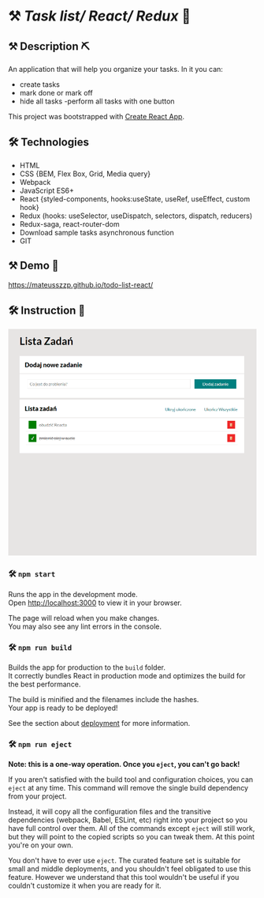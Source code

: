 # ⚒ ***Task list/ React/ Redux*** 📝 

## ⚒ **Description** ⛏
An application that will help you organize your tasks. In it you can:
- create tasks
- mark done or mark off
- hide all tasks
-perform all tasks with one button

This project was bootstrapped with [Create React App](https://github.com/facebook/create-react-app).

## 🛠 **Technologies**
- HTML 
- CSS {BEM, Flex Box, Grid, Media query}
- Webpack
- JavaScript ES6+
- React  {styled-components, hooks:useState, useRef, useEffect, custom hook}
- Redux (hooks: useSelector, useDispatch, selectors, dispatch, reducers)
- Redux-saga, react-router-dom
- Download sample tasks asynchronous function
- GIT 


## ⚒ **Demo** 📂
https://mateusszzp.github.io/todo-list-react/

## 🛠 **Instruction** 🔧
![The presentation](/todo_list_react.gif)


### 🛠 `npm start`

Runs the app in the development mode.\
Open [http://localhost:3000](http://localhost:3000) to view it in your browser.

The page will reload when you make changes.\
You may also see any lint errors in the console.



### 🛠 `npm run build`

Builds the app for production to the `build` folder.\
It correctly bundles React in production mode and optimizes the build for the best performance.

The build is minified and the filenames include the hashes.\
Your app is ready to be deployed!

See the section about [deployment](https://facebook.github.io/create-react-app/docs/deployment) for more information.

### 🛠 `npm run eject`

**Note: this is a one-way operation. Once you `eject`, you can't go back!**

If you aren't satisfied with the build tool and configuration choices, you can `eject` at any time. This command will remove the single build dependency from your project.

Instead, it will copy all the configuration files and the transitive dependencies (webpack, Babel, ESLint, etc) right into your project so you have full control over them. All of the commands except `eject` will still work, but they will point to the copied scripts so you can tweak them. At this point you're on your own.

You don't have to ever use `eject`. The curated feature set is suitable for small and middle deployments, and you shouldn't feel obligated to use this feature. However we understand that this tool wouldn't be useful if you couldn't customize it when you are ready for it.

